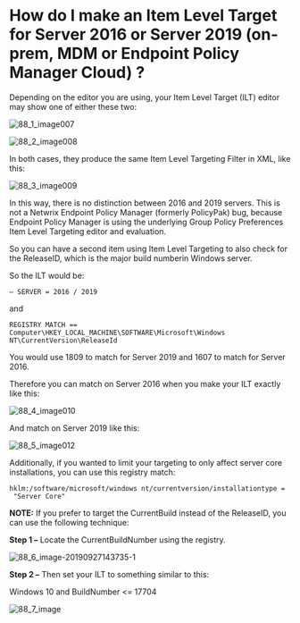 # How do I make an Item Level Target for Server 2016 or Server 2019 (on-prem, MDM or Endpoint Policy Manager Cloud) ?

Depending on the editor you are using, your Item Level Target (ILT) editor may show one of either
these two:

![88_1_image007](../../../../static/img/product_docs/policypak/policypak/itemleveltargeting/88_1_image007.webp)

![88_2_image008](../../../../static/img/product_docs/policypak/policypak/itemleveltargeting/88_2_image008.webp)

In both cases, they produce the same Item Level Targeting Filter in XML, like this:

![88_3_image009](../../../../static/img/product_docs/policypak/policypak/itemleveltargeting/88_3_image009.webp)

In this way, there is no distinction between 2016 and 2019 servers. This is not a Netwrix Endpoint
Policy Manager (formerly PolicyPak) bug, because Endpoint Policy Manager is using the underlying
Group Policy Preferences Item Level Targeting editor and evaluation.

So you can have a second item using Item Level Targeting to also check for the ReleaseID, which is
the major build numberin Windows server.

So the ILT would be:

`– SERVER = 2016 / 2019`

and

`REGISTRY MATCH == Computer\HKEY_LOCAL_MACHINE\SOFTWARE\Microsoft\Windows NT\CurrentVersion\ReleaseId`

You would use 1809 to match for Server 2019 and 1607 to match for Server 2016.

Therefore you can match on Server 2016 when you make your ILT exactly like this:

![88_4_image010](../../../../static/img/product_docs/policypak/policypak/itemleveltargeting/88_4_image010.webp)

And match on Server 2019 like this:

![88_5_image012](../../../../static/img/product_docs/policypak/policypak/itemleveltargeting/88_5_image012.webp)

Additionally, if you wanted to limit your targeting to only affect server core installations, you
can use this registry match:

`hklm:/software/microsoft/windows nt/currentversion/installationtype =  "Server Core"`

**NOTE:** If you prefer to target the CurrentBuild instead of the ReleaseID, you can use the
following technique:

**Step 1 –** Locate the CurrentBuildNumber using the registry.

![88_6_image-20190927143735-1](../../../../static/img/product_docs/policypak/policypak/itemleveltargeting/88_6_image-20190927143735-1.webp)

**Step 2 –** Then set your ILT to something similar to this:

Windows 10 and BuildNumber \<= 17704

![88_7_image](../../../../static/img/product_docs/policypak/policypak/itemleveltargeting/88_7_image.webp)
